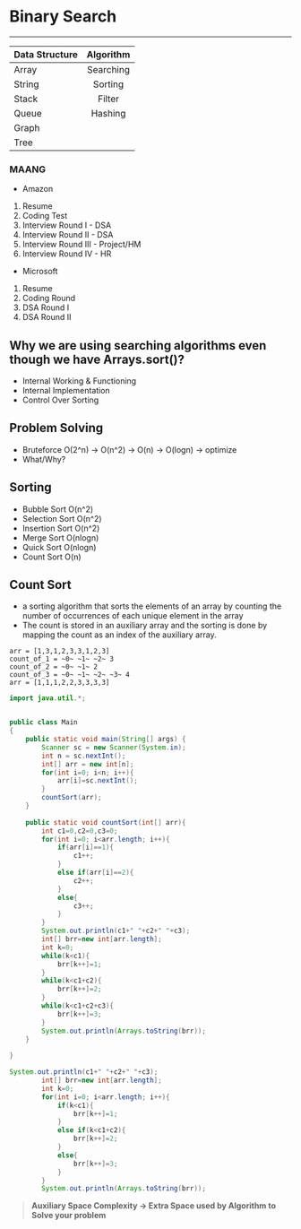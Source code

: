 # Binary Search
***

| Data Structure   | Algorithm | 
| :---        |    :----:   |  
| Array      | Searching       | 
| String   | Sorting        | 
|Stack| Filter|
|Queue| Hashing|
|Graph|        |
| Tree|        |

### MAANG
* Amazon
 1. Resume
 2. Coding Test
 3. Interview Round I - DSA
 4. Interview Round II - DSA
 5. Interview Round III - Project/HM
 6. Interview Round IV - HR

* Microsoft
 1. Resume
 2. Coding Round
 3. DSA Round I
 4. DSA Round II 


## Why we are using searching algorithms even though we have Arrays.sort()?
- Internal Working & Functioning
- Internal Implementation
- Control Over Sorting

## Problem Solving
- Bruteforce O(2^n) -> O(n^2) -> O(n) -> O(logn) -> optimize
- What/Why?

## Sorting
- Bubble Sort O(n^2)
- Selection Sort O(n^2)
- Insertion Sort O(n^2)
- Merge Sort  O(nlogn)
- Quick Sort  O(nlogn)
- Count Sort O(n)

## Count Sort
- a sorting algorithm that sorts the elements of an array by counting the number of occurrences of each unique element in the array
- The count is stored in an auxiliary array and the sorting is done by mapping the count as an index of the auxiliary array.
```code
arr = [1,3,1,2,3,3,1,2,3]
count_of_1 = ~0~ ~1~ ~2~ 3
count_of_2 = ~0~ ~1~ 2
count_of_3 = ~0~ ~1~ ~2~ ~3~ 4
arr = [1,1,1,2,2,3,3,3,3]
```

```Java
import java.util.*;


public class Main
{
	public static void main(String[] args) {
	    Scanner sc = new Scanner(System.in);
	    int n = sc.nextInt();
	    int[] arr = new int[n];
	    for(int i=0; i<n; i++){
	        arr[i]=sc.nextInt();
	    }
		countSort(arr);
	}
	
	public static void countSort(int[] arr){
	    int c1=0,c2=0,c3=0;
	    for(int i=0; i<arr.length; i++){
	        if(arr[i]==1){
	            c1++;
	        }
	        else if(arr[i]==2){
	            c2++;
	        }
	        else{
	            c3++;
	        }
	    }
	    System.out.println(c1+" "+c2+" "+c3);
	    int[] brr=new int[arr.length];
	    int k=0;
	    while(k<c1){
	        brr[k++]=1;
	    }
	    while(k<c1+c2){
	        brr[k++]=2;
	    }
	    while(k<c1+c2+c3){
	        brr[k++]=3;
	    }
	    System.out.println(Arrays.toString(brr));
	}
	
}

```
```Java
System.out.println(c1+" "+c2+" "+c3);
	    int[] brr=new int[arr.length];
	    int k=0;
	    for(int i=0; i<arr.length; i++){
	        if(k<c1){
	            brr[k++]=1;
	        }
	        else if(k<c1+c2){
	            brr[k++]=2;
	        }
	        else{
	            brr[k++]=3;
	        }
	    }
	    System.out.println(Arrays.toString(brr));
```

> **Auxiliary Space Complexity -> Extra Space used by Algorithm to Solve your problem**



